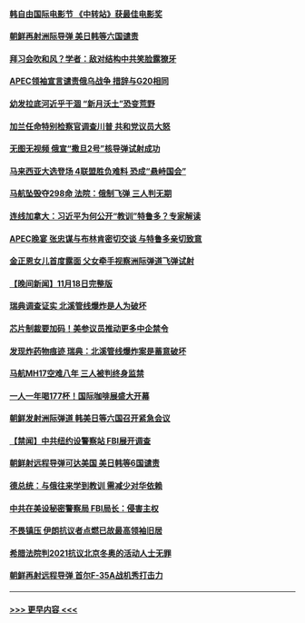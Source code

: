 #### [韩自由国际电影节 《中转站》获最佳电影奖](../pages/prog202/a103578540.md?t=11200601) 
#### [朝鲜再射洲际导弹 美日韩等六国谴责](../pages/prog202/a103578536.md?t=11200601) 
#### [拜习会吹和风？学者：敌对结构中共笑脸露獠牙](../pages/prog202/a103578551.md?t=11200601) 
#### [APEC领袖宣言谴责俄乌战争 措辞与G20相同](../pages/prog202/a103578532.md?t=11200601) 
#### [幼发拉底河近乎干涸 “新月沃土”恐变荒野](../pages/prog202/a103578495.md?t=11200601) 
#### [加兰任命特别检察官调查川普 共和党议员大怒](../pages/prog202/a103578492.md?t=11200601) 
#### [无图无视频 俄宣“撒旦2号”核导弹试射成功](../pages/prog202/a103578489.md?t=11200601) 
#### [马来西亚大选登场 4联盟胜负难料 恐成“悬峙国会”](../pages/prog202/a103578451.md?t=11200601) 
#### [马航坠毁夺298命 法院：俄制飞弹 三人判无期](../pages/prog202/a103578344.md?t=11200601) 
#### [连线加拿大：习近平为何公开“教训”特鲁多？专家解读](../pages/prog202/a103578352.md?t=11200601) 
#### [APEC晚宴 张忠谋与布林肯密切交谈 与特鲁多亲切致意](../pages/prog202/a103578324.md?t=11200601) 
#### [金正恩女儿首度露面 父女牵手视察洲际弹道飞弹试射](../pages/prog202/a103578340.md?t=11200601) 
#### [【晚间新闻】11月18日完整版](../pages/prog202/a103578310.md?t=11200601) 
#### [瑞典调查证实 北溪管线爆炸是人为破坏](../pages/prog202/a103578203.md?t=11200601) 
#### [芯片制裁要加码！美参议员推动更多中企禁令](../pages/prog202/a103578195.md?t=11200601) 
#### [发现炸药物痕迹 瑞典：北溪管线爆炸案是蓄意破坏](../pages/prog202/a103577987.md?t=11200601) 
#### [马航MH17空难八年 三人被判终身监禁](../pages/prog202/a103577967.md?t=11200601) 
#### [一人一年喝177杯！国际咖啡展盛大开幕](../pages/prog202/a103577973.md?t=11200601) 
#### [朝鲜发射洲际弹道 韩美日等六国召开紧急会议](../pages/prog202/a103577991.md?t=11200601) 
#### [【禁闻】中共纽约设警察站 FBI展开调查](../pages/prog202/a103577932.md?t=11200601) 
#### [朝鲜射远程导弹可达美国 美日韩等6国谴责](../pages/prog202/a103577896.md?t=11200601) 
#### [德总统：与俄往来学到教训 需减少对华依赖](../pages/prog202/a103577868.md?t=11200601) 
#### [中共在美设秘密警察局 FBI局长：侵害主权](../pages/prog202/a103577852.md?t=11200601) 
#### [不畏镇压 伊朗抗议者点燃已故最高领袖旧居](../pages/prog202/a103577785.md?t=11200601) 
#### [希腊法院判2021抗议北京冬奥的活动人士无罪](../pages/prog202/a103577779.md?t=11200601) 
#### [朝鲜再射远程导弹 首尔F-35A战机秀打击力](../pages/prog202/a103576899.md?t=11200601) 

----
#### [ >>> 更早内容 <<< ](../indexes/prog202-earlier.md)
